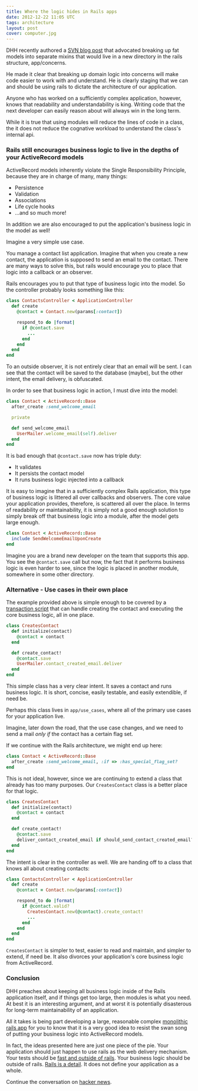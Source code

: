 ```yaml
---
title: Where the logic hides in Rails apps
date: 2012-12-22 11:05 UTC
tags: architecture
layout: post
cover: computer.jpg
---
```


DHH recently authored a [SVN blog post](http://37signals.com/svn/posts/3372-put-chubby-models-on-a-diet-with-concerns) that advocated breaking up fat models into separate mixins that would live in a new directory in the rails structure, app/concerns.

He made it clear that breaking up domain logic into concerns will make code easier to work with and understand.   He is clearly staging that we can and should be using rails to dictate the architecture of our application.

Anyone who has worked on a sufficiently complex application, however, knows that readability and understandability is king.  Writing code that the next developer can easily reason about will always win in the long term.

While it is true that using modules will reduce the lines of code in a class, the it does not reduce the cognative workload to understand the class's internal api.
<!--more-->

### Rails still encourages business logic to live in the depths of your ActiveRecord models


ActiveRecord models inherently violate the Single Responsibility Principle, because they are in charge of many, many things:

 * Persistence
 * Validation
 * Associations
 * Life cycle hooks
 * ...and so much more!

In addition we are also encouraged to put the application's business logic in the model as well!

Imagine a very simple use case.

You manage a contact list application.  Imagine that when you create a new contact, the application is supposed to send an email to the contact.  There are many ways to solve this, but rails would encourage you to place that logic into a callback or an observer.

Rails encourages you to put that type of business logic into the model.  So the controller probably looks something like this:

```ruby
class ContactsController < ApplicationController
  def create
    @contact = Contact.new(params[:contact])

    respond_to do |format|
      if @contact.save
        ...
      end
    end
  end
end
```

To an outside observer, it is not entirely clear that an email will be sent.  I can see that the contact will be saved to the database (maybe), but the other intent, the email delivery, is obfuscated.

In order to see that business logic in action, I must dive into the model:

```ruby
class Contact < ActiveRecord::Base
  after_create :send_welcome_email

  private

  def send_welcome_email
    UserMailer.welcome_email(self).deliver
  end
end
```

It is bad enough that `@contact.save` now has triple duty:

 * It validates
 * It persists the contact model
 * It runs business logic injected into a callback

It is easy to imagine that in a sufficiently complex Rails application, this type of business logic is littered all over callbacks and observers.  The core value your application provides, therefore, is scattered all over the place.  In terms of
readability or maintainability, it is simply not a good enough solution to simply break off that business logic into a module, after the model gets large enough.

```ruby
class Contact < ActiveRecord::Base
  include SendWelcomeEmailUponCreate
end
```

Imagine you are a brand new developer on the team that supports this app.  You see the `@contact.save` call but now, the fact that it performs business logic is even harder to see, since the logic is placed in another module, somewhere in some other directory.

### Alternative - Use cases in their own place

The example provided above is simple enough to be covered by a [transaction script](http://martinfowler.com/eaaCatalog/transactionScript.html) that can handle creating the contact and executing the core business logic, all in one place.

```ruby
class CreatesContact
  def initialize(contact)
    @contact = contact
  end

  def create_contact!
    @contact.save
    UserMailer.contact_created_email.deliver
  end
end
```

This simple class has a very clear intent.  It saves a contact and runs business logic.  It is short, concise, easily testable, and easily extendible, if need be.

Perhaps this class lives in `app/use_cases`, where all of the primary use cases for your application live.

Imagine, later down the road, that the use case changes, and we need to send a mail _only if_ the contact has a certain flag set.

If we continue with the Rails architecture, we might end up here:

```ruby
class Contact < ActiveRecord::Base
  after_create :send_welcome_email, :if => :has_special_flag_set?
end
```

This is not ideal, however,  since we are continuing to extend a class that already has too many purposes.  Our `CreatesContact` class is a better place for that logic.

```ruby
class CreatesContact
  def initialize(contact)
    @contact = contact
  end

  def create_contact!
    @contact.save
    deliver_contact_created_email if should_send_contact_created_email?
  end
end
```

The intent is clear in the controller as well.  We are handing off to a class that knows all about creating contacts:

```ruby
class ContactsController < ApplicationController
  def create
    @contact = Contact.new(params[:contact])

    respond_to do |format|
      if @contact.valid?
        CreatesContact.new(@contact).create_contact!
        ...
      end
    end
  end
end
```

`CreatesContact` is simpler to test, easier to read and maintain, and simpler to extend, if need be.  It also divorces your application's core business logic from ActiveRecord.

### Conclusion

DHH preaches about keeping all business logic inside of the Rails application itself, and if things get too large, then modules is what you need.  At best it is an interesting argument, and at worst it is potentially disasterous for long-term
maintainability of an application.

All it takes is being part developing a large, reasonable complex [monolithic rails app](http://confreaks.com/videos/1125-gogaruco2012-mega-rails) for you to know that it is a very good idea to resist the swan song of putting your business logic into ActiveRecord models.

In fact, the ideas presented here are just one piece of the pie.  Your application should just happen to use rails as the web delivery mechanism.  Your tests should be [fast and outside of
rails](http://www.confreaks.com/videos/641-gogaruco2011-fast-rails-tests).  Your business logic should be outside of rails.  [Rails is a detail](http://www.confreaks.com/videos/759-rubymidwest2011-keynote-architecture-the-lost-years).  It does not define your application as a whole.

Continue the conversation on [hacker
news](http://news.ycombinator.com/item?id=4960232).

